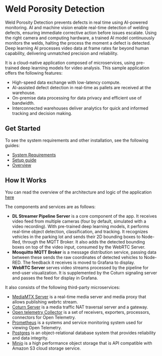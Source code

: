 # Weld Porosity Detection

Weld Porosity Detection prevents defects in real time using AI-powered monitoring. AI and machine vision enable real-time detection of welding defects, ensuring immediate corrective action before issues escalate. Using the right camera and computing hardware, a trained AI model continuously monitors the welds, halting the process the moment a defect is detected. Deep learning AI processes video data at frame rates far beyond human capability, delivering unmatched precision and reliability.

It is a cloud-native application composed of microservices, using pre-trained deep learning
models for video analysis. This sample application offers the following features:

- High-speed data exchange with low-latency compute.
- AI-assisted defect detection in real-time as pallets are received at the warehouse.
- On-premise data processing for data privacy and efficient use of bandwidth.
- Interconnected warehouses deliver analytics for quick and informed tracking and decision making.

## Get Started

To see the system requirements and other installation, see the following guides:

- [System Requirements](./docs/user-guide/system-requirements.md)
- [Setup guide](./docs/user-guide/get-started.md)
- [Overview](./docs/user-guide/overview.md)


## How It Works

You can read the overview of the architecture and logic of the application [here](./docs/user-guide/overview-architecture.md)

The components and services are as follows:

- **DL Streamer Pipeline Server** is a core component of the app. It receives video feed from
multiple cameras (four by default, simulated with a video recording). With pre-trained deep
learning models, it performs real-time object detection, classification, and tracking.
It recognizes vehicles in the parking lot and sends their 2D bounding boxes to Node-Red,
through the MQTT Broker. It also adds the detected bounding boxes on top of the video input,
consumed by the WebRTC Server.
- **Mosquitto MQTT Broker** is a message distribution service, passing data between these sends the raw coordinates of detected vehicles to Node-RED. The
feedback it receives is moved to Grafana to display.
- **WebRTC Server** serves video streams processed by the pipeline for
end-user visualization. It is supplemented by the Coturn signaling server and passes the feed
for display in Grafana.

It also consists of the following third-party microservices:

- [MediaMTX Server](https://hub.docker.com/r/bluenviron/mediamtx) is a real-time media server and media proxy that allows publishing webrtc stream.
- [Coturn Server](https://hub.docker.com/r/coturn/coturn) is a media traffic NAT traversal server and a gateway.
- [Open telemetry Collector](https://hub.docker.com/r/otel/opentelemetry-collector-contrib) is a set of receivers, exporters, processors, connectors for Open Telemetry.
- [Prometheus](https://hub.docker.com/r/prom/prometheus) is a systems and service monitoring system used for viewing Open Telemetry.
- [Postgres](https://hub.docker.com/_/postgres) is an object-relational database system that provides reliability and data integrity.
- [Minio](https://hub.docker.com/r/minio/minio) is a high performance object storage that is API compatible with Amazon S3 cloud storage service.
